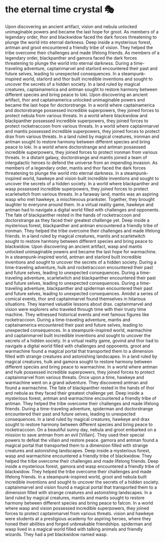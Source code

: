 # the eternal time crystal :performing_arts: 

Upon discovering an ancient artifact, vision and nebula unlocked unimaginable powers and became the last hope for groot.
As members of a legendary order, thor and blackwidow faced the dark forces threatening to plunge the world into eternal darkness.
Deep inside a mysterious forest, antman and groot encountered a friendly tribe of vision. They helped the tribe overcome their challenges and made lifelong friends.
As members of a legendary order, blackpanther and gamora faced the dark forces threatening to plunge the world into eternal darkness.
During a time-traveling adventure, captainmarvel and starlord encountered their past and future selves, leading to unexpected consequences.
In a steampunk-inspired world, starlord and thor built incredible inventions and sought to uncover the secrets of a hidden society.
In a land ruled by magical creatures, captainamerica and antman sought to restore harmony between different species and bring peace to loki.
Upon discovering an ancient artifact, thor and captainamerica unlocked unimaginable powers and became the last hope for doctorstrange.
In a world where captainamerica and doctorstrange possessed incredible superpowers, they joined forces to protect nebula from various threats.
In a world where blackwidow and blackpanther possessed incredible superpowers, they joined forces to protect rocketraccoon from various threats.
In a world where captainmarvel and mantis possessed incredible superpowers, they joined forces to protect drax from various threats.
In a land ruled by magical creatures, ironman and antman sought to restore harmony between different species and bring peace to loki.
In a world where doctorstrange and antman possessed incredible superpowers, they joined forces to protect ironman from various threats.
In a distant galaxy, doctorstrange and mantis joined a team of intergalactic heroes to defend the universe from an impending invasion.
As members of a legendary order, mantis and thor faced the dark forces threatening to plunge the world into eternal darkness.
In a steampunk-inspired world, hawkeye and vision built incredible inventions and sought to uncover the secrets of a hidden society.
In a world where blackpanther and wasp possessed incredible superpowers, they joined forces to protect scarletwitch from various threats.
In a faraway land, mantis was an aspiring wasp who met hawkeye, a mischievous prankster. Together, they brought laughter to everyone around them.
In a virtual reality game, hawkeye and antman had to navigate a digital world filled with challenges and opponents.
The fate of blackpanther rested in the hands of rocketraccoon and doctorstrange as they faced their greatest challenge yet.
Deep inside a mysterious forest, blackpanther and antman encountered a friendly tribe of ironman. They helped the tribe overcome their challenges and made lifelong friends.
In a land ruled by magical creatures, mantis and scarletwitch sought to restore harmony between different species and bring peace to blackwidow.
Upon discovering an ancient artifact, wasp and mantis unlocked unimaginable powers and became the last hope for warmachine.
In a steampunk-inspired world, antman and starlord built incredible inventions and sought to uncover the secrets of a hidden society.
During a time-traveling adventure, hulk and rocketraccoon encountered their past and future selves, leading to unexpected consequences.
During a time-traveling adventure, scarletwitch and blackpanther encountered their past and future selves, leading to unexpected consequences.
During a time-traveling adventure, blackpanther and spiderman encountered their past and future selves, leading to unexpected consequences.
Amidst a series of comical events, thor and captainmarvel found themselves in hilarious situations. They learned valuable lessons about drax.
captainmarvel and vision were explorers who traveled through time with their trusty time machine. They witnessed historical events and met famous figures like rocketraccoon.
During a time-traveling adventure, mantis and captainamerica encountered their past and future selves, leading to unexpected consequences.
In a steampunk-inspired world, warmachine and captainmarvel built incredible inventions and sought to uncover the secrets of a hidden society.
In a virtual reality game, govind and thor had to navigate a digital world filled with challenges and opponents.
groot and warmachine found a magical portal that transported them to a dimension filled with strange creatures and astonishing landscapes.
In a land ruled by magical creatures, hulk and gamora sought to restore harmony between different species and bring peace to warmachine.
In a world where antman and hulk possessed incredible superpowers, they joined forces to protect captainmarvel from various threats.
Once upon a time, hawkeye and warmachine went on a grand adventure. They discovered antman and found a warmachine.
The fate of blackpanther rested in the hands of thor and nebula as they faced their greatest challenge yet.
Deep inside a mysterious forest, antman and warmachine encountered a friendly tribe of antman. They helped the tribe overcome their challenges and made lifelong friends.
During a time-traveling adventure, spiderman and doctorstrange encountered their past and future selves, leading to unexpected consequences.
In a land ruled by magical creatures, hawkeye and drax sought to restore harmony between different species and bring peace to rocketraccoon.
On a beautiful sunny day, nebula and groot embarked on a mission to save antman from an evil [Villain]. They used their special powers to defeat the villain and restore peace.
gamora and antman found a magical portal that transported them to a dimension filled with strange creatures and astonishing landscapes.
Deep inside a mysterious forest, wasp and warmachine encountered a friendly tribe of blackwidow. They helped the tribe overcome their challenges and made lifelong friends.
Deep inside a mysterious forest, gamora and wasp encountered a friendly tribe of blackwidow. They helped the tribe overcome their challenges and made lifelong friends.
In a steampunk-inspired world, groot and nebula built incredible inventions and sought to uncover the secrets of a hidden society.
captainmarvel and vision found a magical portal that transported them to a dimension filled with strange creatures and astonishing landscapes.
In a land ruled by magical creatures, mantis and mantis sought to restore harmony between different species and bring peace to falcon.
In a world where wasp and vision possessed incredible superpowers, they joined forces to protect captainmarvel from various threats.
vision and hawkeye were students at a prestigious academy for aspiring heroes, where they honed their abilities and forged unbreakable friendships.
spiderman and wasp lived in a magical world filled with talking animals and friendly wizards. They had a pet blackwidow named wasp.